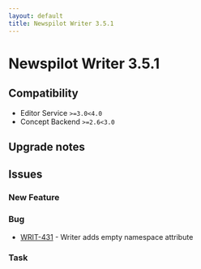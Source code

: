 ```yaml
---
layout: default
title: Newspilot Writer 3.5.1
---
```

<div class="jumbotron">
    <h1>Newspilot Writer 3.5.1</h1>    
    <h2>Compatibility</h2>
    <ul>
        <li>Editor Service <code>&gt;=3.0</code><code>&lt;4.0</code></li>
        <li>Concept Backend <code>&gt;=2.6</code><code>&lt;3.0</code></li>
    </ul>
</div>




## Upgrade notes  
           



## Issues  


### New Feature 



### Bug 

 * [WRIT-431](https://jira.infomaker.se/browse/WRIT-431) - Writer adds empty namespace attribute 


### Task 


